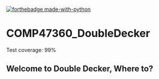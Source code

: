 [![forthebadge made-with-python](http://ForTheBadge.com/images/badges/made-with-python.svg)](https://www.python.org/)

# COMP47360_DoubleDecker

Test coverage: 99%

## Welcome to Double Decker, Where to?


